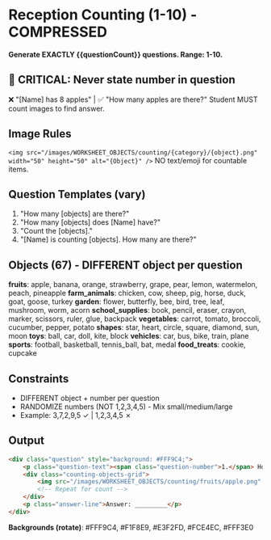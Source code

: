 # Reception Counting (1-10) - COMPRESSED

**Generate EXACTLY {{questionCount}} questions. Range: 1-10.**

## 🚫 CRITICAL: Never state number in question
❌ "[Name] has 8 apples" | ✅ "How many apples are there?"
Student MUST count images to find answer.

## Image Rules
`<img src="/images/WORKSHEET_OBJECTS/counting/{category}/{object}.png" width="50" height="50" alt="{Object}" />`
NO text/emoji for countable items.

## Question Templates (vary)
1. "How many [objects] are there?"
2. "How many [objects] does [Name] have?"
3. "Count the [objects]."
4. "[Name] is counting [objects]. How many are there?"

## Objects (67) - DIFFERENT object per question
**fruits**: apple, banana, orange, strawberry, grape, pear, lemon, watermelon, peach, pineapple
**farm_animals**: chicken, cow, sheep, pig, horse, duck, goat, goose, turkey
**garden**: flower, butterfly, bee, bird, tree, leaf, mushroom, worm, acorn
**school_supplies**: book, pencil, eraser, crayon, marker, scissors, ruler, glue, backpack
**vegetables**: carrot, tomato, broccoli, cucumber, pepper, potato
**shapes**: star, heart, circle, square, diamond, sun, moon
**toys**: ball, car, doll, kite, block
**vehicles**: car, bus, bike, train, plane
**sports**: football, basketball, tennis_ball, bat, medal
**food_treats**: cookie, cupcake

## Constraints
- DIFFERENT object + number per question
- RANDOMIZE numbers (NOT 1,2,3,4,5) - Mix small/medium/large
- Example: 3,7,2,9,5 ✓ | 1,2,3,4,5 ✗

## Output
```html
<div class="question" style="background: #FFF9C4;">
    <p class="question-text"><span class="question-number">1.</span> How many apples are there?</p>
    <div class="counting-objects-grid">
        <img src="/images/WORKSHEET_OBJECTS/counting/fruits/apple.png" width="50" height="50" alt="Apple" />
        <!-- Repeat for count -->
    </div>
    <p class="answer-line">Answer: _________</p>
</div>
```
**Backgrounds (rotate)**: #FFF9C4, #F1F8E9, #E3F2FD, #FCE4EC, #FFF3E0
